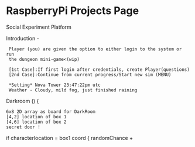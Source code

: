 # RaspberryPi Projects Page
Social Experiment Platform

Introduction - 

	 Player (you) are given the option to either login to the system or run
	 the dungeon mini-game<(wip)

	 [1st Case]:If first login after credentials, create Player(questions)
	 [2nd Case]:Continue from current progress/Start new sim (MENU)

	 *Setting* Nova Tower 23:47:22pm utc
	 Weather - Cloudy, mild fog, just finished raining

Darkroom () {

	6x8 2D array as board for DarkRoom
	[4,2] location of box 1
	[4,6] location of box 2
	secret door !
	
if characterlocation = box1 coord
	{ randomChance + 
